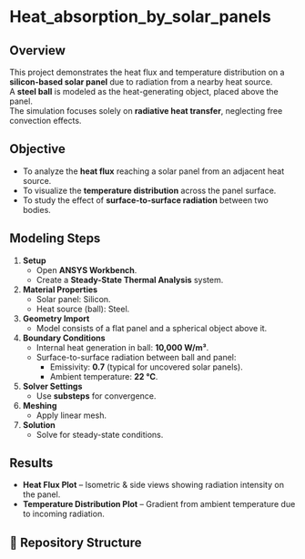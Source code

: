 # Heat_absorption_by_solar_panels
##  Overview
This project demonstrates the heat flux and temperature distribution on a **silicon-based solar panel** due to radiation from a nearby heat source.  
A **steel ball** is modeled as the heat-generating object, placed above the panel.  
The simulation focuses solely on **radiative heat transfer**, neglecting free convection effects.

##  Objective
- To analyze the **heat flux** reaching a solar panel from an adjacent heat source.
- To visualize the **temperature distribution** across the panel surface.
- To study the effect of **surface-to-surface radiation** between two bodies.

## Modeling Steps
1. **Setup**
   - Open **ANSYS Workbench**.
   - Create a **Steady-State Thermal Analysis** system.
2. **Material Properties**
   - Solar panel: Silicon.
   - Heat source (ball): Steel.
3. **Geometry Import**
   - Model consists of a flat panel and a spherical object above it.
4. **Boundary Conditions**
   - Internal heat generation in ball: **10,000 W/m³**.
   - Surface-to-surface radiation between ball and panel:
     - Emissivity: **0.7** (typical for uncovered solar panels).
     - Ambient temperature: **22 °C**.
5. **Solver Settings**
   - Use **substeps** for convergence.
6. **Meshing**
   - Apply linear mesh.
7. **Solution**
   - Solve for steady-state conditions.

##  Results
- **Heat Flux Plot** – Isometric & side views showing radiation intensity on the panel.
- **Temperature Distribution Plot** – Gradient from ambient temperature due to incoming radiation.

## 📂 Repository Structure
